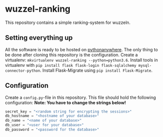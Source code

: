 # wuzzel-ranking
This repository contains a simple ranking-system for wuzzeln.

## Setting everything up
All the software is ready to be hosted on [pythonanywhere](https://www.pythonanywhere.com/).
The only thing to be done after cloning this repository is the configuration.
Create a virtualenv: `mkvirtualenv wuzzel-ranking --python=python3.6`.
Install tools in virtualenv with `pip install flask flask-login flask-sqlalchemy mysql-connector-python`.
Install Flask-Migrate using `pip install Flask-Migrate`.


## Configuration
Create a `config.py`-file in this repository.
This file should hold the following configuration:
**Note: You have to change the strings below!**
```python
secret_key = "<random string for encrypting the sessions>"
db_hostname = "<hostname of your database>"
db_name = "<name of your database>"
db_user = "<user for your database>"
db_password = "<password for the database>"

```
